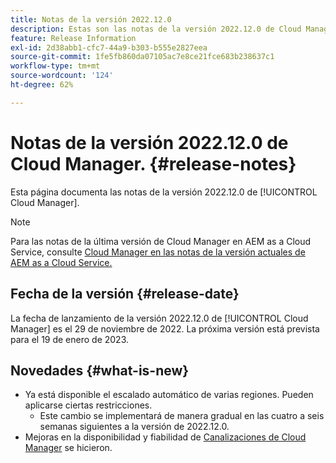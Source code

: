 ```yaml
---
title: Notas de la versión 2022.12.0
description: Estas son las notas de la versión 2022.12.0 de Cloud Manager.
feature: Release Information
exl-id: 2d38abb1-cfc7-44a9-b303-b555e2827eea
source-git-commit: 1fe5fb860da07105ac7e8ce21fce683b238637c1
workflow-type: tm+mt
source-wordcount: '124'
ht-degree: 62%

---
```



# Notas de la versión 2022.12.0 de Cloud Manager. {#release-notes}

Esta página documenta las notas de la versión 2022.12.0 de [!UICONTROL Cloud Manager].

>[!NOTE]
>
>Para las notas de la última versión de Cloud Manager en AEM as a Cloud Service, consulte [Cloud Manager en las notas de la versión actuales de AEM as a Cloud Service.](https://experienceleague.adobe.com/docs/experience-manager-cloud-service/content/implementing/using-cloud-manager/release-notes-cloud-manager/release-notes-cm-current.html?lang=es)

## Fecha de la versión {#release-date}

La fecha de lanzamiento de la versión 2022.12.0 de [!UICONTROL Cloud Manager] es el 29 de noviembre de 2022. La próxima versión está prevista para el 19 de enero de 2023.

## Novedades {#what-is-new}

* Ya está disponible el escalado automático de varias regiones. Pueden aplicarse ciertas restricciones.
   * Este cambio se implementará de manera gradual en las cuatro a seis semanas siguientes a la versión de 2022.12.0.
* Mejoras en la disponibilidad y fiabilidad de [Canalizaciones de Cloud Manager](/help/overview/ci-cd-pipelines.md) se hicieron.
